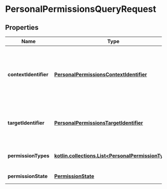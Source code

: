 
# PersonalPermissionsQueryRequest

## Properties
| Name | Type | Description | Notes |
| ------------ | ------------- | ------------- | ------------- |
| **contextIdentifier** | [**PersonalPermissionsContextIdentifier**](PersonalPermissionsContextIdentifier.md) | Identyfikator kontekstu uprawnienia (dla uprawnień nadanych podmiotom do obsługi faktur). | Type | Value | | --- | --- | | Nip | 10 cyfrowy numer NIP | |  [optional] |
| **targetIdentifier** | [**PersonalPermissionsTargetIdentifier**](PersonalPermissionsTargetIdentifier.md) | Identyfikator podmiotu docelowego (dla uprawnień pośrednich). | Type | Value | | --- | --- | | Nip | 10 cyfrowy numer NIP | | AllPartners | Identyfikator oznaczający, że uprawnienie nadane w sposób pośredni jest typu generalnego | |  [optional] |
| **permissionTypes** | [**kotlin.collections.List&lt;PersonalPermissionType&gt;**](PersonalPermissionType.md) | Możliwe uprawnienia do filtrowania. |  [optional] |
| **permissionState** | [**PermissionState**](PermissionState.md) | Stan uprawnienia.  | Type | Value | | --- | --- | | Active | Uprawnienia aktywne | | Inactive | Uprawnienia nieaktywne, nadane w sposób pośredni | |  [optional] |



